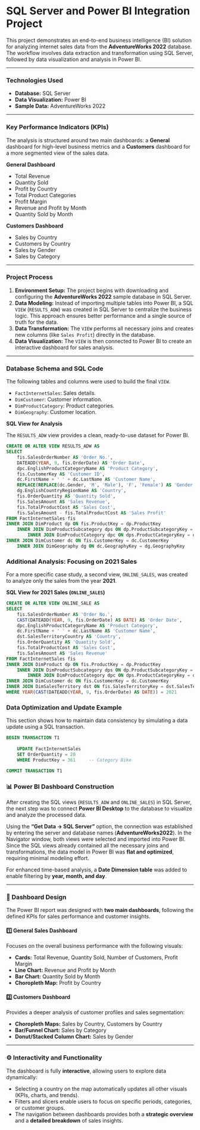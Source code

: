 # SQL Server and Power BI Integration Project

This project demonstrates an end-to-end business intelligence (BI) solution for analyzing internet sales data from the **AdventureWorks 2022** database. The workflow involves data extraction and transformation using SQL Server, followed by data visualization and analysis in Power BI.

---

### Technologies Used

- **Database:** SQL Server
- **Data Visualization:** Power BI
- **Sample Data:** AdventureWorks 2022

---

### Key Performance Indicators (KPIs)

The analysis is structured around two main dashboards: a **General** dashboard for high-level business metrics and a **Customers** dashboard for a more segmented view of the sales data.

**General Dashboard**
- Total Revenue
- Quantity Sold
- Profit by Country
- Total Product Categories
- Profit Margin
- Revenue and Profit by Month
- Quantity Sold by Month

**Customers Dashboard**
- Sales by Country
- Customers by Country
- Sales by Gender
- Sales by Category

---

### Project Process

1. **Environment Setup:** The project begins with downloading and configuring the **AdventureWorks 2022** sample database in SQL Server.
2. **Data Modeling:** Instead of importing multiple tables into Power BI, a SQL `VIEW` (`RESULTS_ADW`) was created in SQL Server to centralize the business logic. This approach ensures better performance and a single source of truth for the data.
3. **Data Transformation:** The `VIEW` performs all necessary joins and creates new columns (like `Sales Profit`) directly in the database.
4. **Data Visualization:** The `VIEW` is then connected to Power BI to create an interactive dashboard for sales analysis.

---

### Database Schema and SQL Code

The following tables and columns were used to build the final `VIEW`.

- `FactInternetSales`: Sales details.
- `DimCustomer`: Customer information.
- `DimProductCategory`: Product categories.
- `DimGeography`: Customer location.

**SQL View for Analysis**

The `RESULTS_ADW` view provides a clean, ready-to-use dataset for Power BI.

```sql
CREATE OR ALTER VIEW RESULTS_ADW AS
SELECT
    fis.SalesOrderNumber AS 'Order No.',
    DATEADD(YEAR, 9, fis.OrderDate) AS 'Order Date',
    dpc.EnglishProductCategoryName AS 'Product Category',
    fis.CustomerKey AS 'Customer ID',
    dc.FirstName + ' ' + dc.LastName AS 'Customer Name',
    REPLACE(REPLACE(dc.Gender, 'M', 'Male'), 'F', 'Female') AS 'Gender',
    dg.EnglishCountryRegionName AS 'Country',
    fis.OrderQuantity AS 'Quantity Sold',
    fis.SalesAmount AS 'Sales Revenue',
    fis.TotalProductCost AS 'Sales Cost',
    fis.SalesAmount - fis.TotalProductCost AS 'Sales Profit'
FROM FactInternetSales fis
INNER JOIN DimProduct dp ON fis.ProductKey = dp.ProductKey
    INNER JOIN DimProductSubcategory dps ON dp.ProductSubcategoryKey = dps.ProductSubcategoryKey
        INNER JOIN DimProductCategory dpc ON dps.ProductCategoryKey = dpc.ProductCategoryKey
INNER JOIN DimCustomer dc ON fis.CustomerKey = dc.CustomerKey
    INNER JOIN DimGeography dg ON dc.GeographyKey = dg.GeographyKey
```

### Additional Analysis: Focusing on 2021 Sales

For a more specific case study, a second view, `ONLINE_SALES`, was created to analyze only the sales from the year **2021**.

**SQL View for 2021 Sales (`ONLINE_SALES`)**

```sql
CREATE OR ALTER VIEW ONLINE_SALE AS
SELECT
    fis.SalesOrderNumber AS 'Order No.',
    CAST(DATEADD(YEAR, 9, fis.OrderDate) AS DATE) AS 'Order Date',
    dpc.EnglishProductCategoryName AS 'Product Category',
    dc.FirstName + ' ' + dc.LastName AS 'Customer Name',
    dst.SalesTerritoryCountry AS 'Country',
    fis.OrderQuantity AS 'Quantity Sold',
    fis.TotalProductCost AS 'Sales Cost',
    fis.SalesAmount AS 'Sales Revenue'
FROM FactInternetSales fis
INNER JOIN DimProduct dp ON fis.ProductKey = dp.ProductKey
    INNER JOIN DimProductSubcategory dps ON dp.ProductSubcategoryKey = dps.ProductSubcategoryKey
        INNER JOIN DimProductCategory dpc ON dps.ProductCategoryKey = dpc.ProductCategoryKey
INNER JOIN DimCustomer dc ON fis.CustomerKey = dc.CustomerKey
INNER JOIN DimSalesTerritory dst ON fis.SalesTerritoryKey = dst.SalesTerritoryKey
WHERE YEAR(CAST(DATEADD(YEAR, 9, fis.OrderDate) AS DATE)) = 2021
```

### Data Optimization and Update Example

This section shows how to maintain data consistency by simulating a data update using a SQL transaction.

```sql
BEGIN TRANSACTION T1
    
    UPDATE FactInternetSales
    SET OrderQuantity = 20
    WHERE ProductKey = 361     -- Category Bike
    
COMMIT TRANSACTION T1
```
### 📊 Power BI Dashboard Construction  

After creating the SQL views (`RESULTS_ADW` and `ONLINE_SALES`) in SQL Server, the next step was to connect **Power BI Desktop** to the database to visualize and analyze the processed data.  

Using the **“Get Data → SQL Server”** option, the connection was established by entering the server and database names (**AdventureWorks2022**). In the Navigator window, both views were selected and imported into Power BI. Since the SQL views already contained all the necessary joins and transformations, the data model in Power BI was **flat and optimized**, requiring minimal modeling effort.  

For enhanced time-based analysis, a **Date Dimension table** was added to enable filtering by **year, month, and day**.  

---

### 🧩 Dashboard Design  

The Power BI report was designed with **two main dashboards**, following the defined KPIs for sales performance and customer insights.  

#### **1️⃣ General Sales Dashboard**  
Focuses on the overall business performance with the following visuals:  
- **Cards:** Total Revenue, Quantity Sold, Number of Customers, Profit Margin  
- **Line Chart:** Revenue and Profit by Month  
- **Bar Chart:** Quantity Sold by Month  
- **Choropleth Map:** Profit by Country  

#### **2️⃣ Customers Dashboard**  
Provides a deeper analysis of customer profiles and sales segmentation:  
- **Choropleth Maps:** Sales by Country, Customers by Country  
- **Bar/Funnel Chart:** Sales by Category  
- **Donut/Stacked Column Chart:** Sales by Gender  

---

### ⚙️ Interactivity and Functionality  

The dashboard is fully **interactive**, allowing users to explore data dynamically:  
- Selecting a country on the map automatically updates all other visuals (KPIs, charts, and trends).  
- Filters and slicers enable users to focus on specific periods, categories, or customer groups.  
- The navigation between dashboards provides both a **strategic overview** and a **detailed breakdown** of sales insights.  


